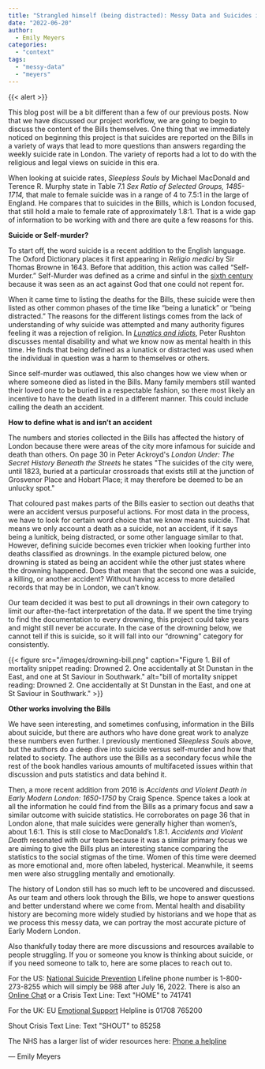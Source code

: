 ```yaml
---
title: "Strangled himself (being distracted): Messy Data and Suicides in the Bills of Mortality"
date: "2022-06-20"
author:
  - Emily Meyers
categories: 
  - "context"
tags: 
  - "messy-data"
  - "meyers"
---
```


{{< alert >}}

This blog post will be a bit different than a few of our previous posts. Now that we have discussed our project workflow, we are going to begin to discuss the content of the Bills themselves. One thing that we immediately noticed on beginning this project is that suicides are reported on the Bills in a variety of ways that lead to more questions than answers regarding the weekly suicide rate in London. The variety of reports had a lot to do with the religious and legal views on suicide in this era.

When looking at suicide rates, _Sleepless Souls_ by Michael MacDonald and Terence R. Murphy state in Table 7.1 _Sex Ratio of Selected Groups, 1485-1714,_ that male to female suicide was in a range of 4 to 7.5:1 in the large of England. He compares that to suicides in the Bills, which is London focused, that still hold a male to female rate of approximately 1.8:1. That is a wide gap of information to be working with and there are quite a few reasons for this. 

**Suicide or Self-murder?**

To start off, the word suicide is a recent addition to the English language. The Oxford Dictionary places it first appearing in _Religio medici_ by Sir Thomas Browne in 1643. Before that addition, this action was called “Self-Murder.” Self-Murder was defined as a crime and sinful in the [sixth century](https://en.wikipedia.org/wiki/Christian_views_on_suicide#:~:text=In%20the%2013th%20century%2C%20Thomas,which%20one%20could%20not%20repent.) because it was seen as an act against God that one could not repent for. 

When it came time to listing the deaths for the Bills, these suicide were then listed as other common phases of the time like “being a lunatick” or “being distracted.” The reasons for the different listings comes from the lack of understanding of why suicide was attempted and many authority figures feeling it was a rejection of religion. In [_Lunatics and idiots_](https://www.researchgate.net/publication/19879300_Lunatics_and_idiots_Mental_disability_the_community_and_the_poor_law_in_North-East_England_1600-1800), Peter Rushton discusses mental disability and what we know now as mental health in this time. He finds that being defined as a lunatick or distracted was used when the individual in question was a harm to themselves or others.

Since self-murder was outlawed, this also changes how we view when or where someone died as listed in the Bills. Many family members still wanted their loved one to be buried in a respectable fashion, so there most likely an incentive to have the death listed in a different manner. This could include calling the death an accident.

**How to define what is and isn’t an accident**

The numbers and stories collected in the Bills has affected the history of London because there were areas of the city more infamous for suicide and death than others. On page 30 in Peter Ackroyd's _London Under: The Secret History Beneath the Streets_ he states "The suicides of the city were, until 1823, buried at a particular crossroads that exists still at the junction of Grosvenor Place and Hobart Place; it may therefore be deemed to be an unlucky spot." 

That coloured past makes parts of the Bills easier to section out deaths that were an accident versus purposeful actions. For most data in the process, we have to look for certain word choice that we know means suicide. That means we only account a death as a suicide, not an accident, if it says being a lunitick, being distracted, or some other language similar to that. However, defining suicide becomes even trickier when looking further into deaths classified as drownings. In the example pictured below, one drowning is stated as being an accident while the other just states where the drowning happened. Does that mean that the second one was a suicide, a killing, or another accident? Without having access to more detailed records that may be in London, we can’t know. 

Our team decided it was best to put all drownings in their own category to limit our after-the-fact interpretation of the data. If we spent the time trying to find the documentation to every drowning, this project could take years and might still never be accurate. In the case of the drowning below, we cannot tell if this is suicide, so it will fall into our “drowning” category for consistently.

{{< figure src="/images/drowning-bill.png" caption="Figure 1. Bill of mortality snippet reading: Drowned 2. One accidentally at St Dunstan in the East, and one at St Saviour in Southwark." alt="bill of mortality snippet reading: Drowned 2. One accidentally at St Dunstan in the East, and one at St Saviour in Southwark." >}}

**Other works involving the Bills**

We have seen interesting, and sometimes confusing, information in the Bills about suicide, but there are authors who have done great work to analyze these numbers even further. I previously mentioned _Sleepless Souls_ above, but the authors do a deep dive into suicide versus self-murder and how that related to society. The authors use the Bills as a secondary focus while the rest of the book handles various amounts of multifaceted issues within that discussion and puts statistics and data behind it. 

Then, a more recent addition from 2016 is _Accidents and Violent Death in Early Modern London: 1650-1750_ by Craig Spence. Spence takes a look at all the information he could find from the Bills as a primary focus and saw a similar outcome with suicide statistics. He corroborates on page 36 that in London alone, that male suicides were generally higher than women’s, about 1.6:1. This is still close to MacDonald’s 1.8:1. _Accidents and Violent Death_ resonated with our team because it was a similar primary focus we are aiming to give the Bills plus an interesting stance comparing the statistics to the social stigmas of the time. Women of this time were deemed as more emotional and, more often labeled, hysterical. Meanwhile, it seems men were also struggling mentally and emotionally.

The history of London still has so much left to be uncovered and discussed. As our team and others look through the Bills, we hope to answer questions and better understand where we come from. Mental health and disability history are becoming more widely studied by historians and we hope that as we process this messy data, we can portray the most accurate picture of Early Modern London.

Also thankfully today there are more discussions and resources available to people struggling. If you or someone you know is thinking about suicide, or if you need someone to talk to, here are some places to reach out to.

For the US: [National Suicide Prevention](https://suicidepreventionlifeline.org/) Lifeline phone number is 1-800-273-8255 which will simply be 988 after July 16, 2022. There is also an [Online Chat](https://suicidepreventionlifeline.org/chat/) or a Crisis Text Line: Text "HOME" to 741741

For the UK: EU [Emotional Support](https://www.supportline.org.uk/) Helpline is 01708 765200

Shout Crisis Text Line: Text "SHOUT" to 85258

The NHS has a larger list of wider resources here: [Phone a helpline](https://www.nhs.uk/mental-health/feelings-symptoms-behaviours/behaviours/help-for-suicidal-thoughts/)

— Emily Meyers
